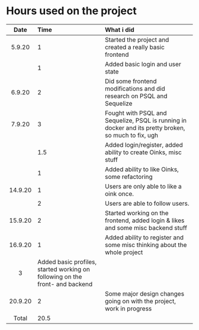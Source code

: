# Hours used on the project

| Date | Time | What i did  |
| :----:|:-----| :-----|
| 5.9.20| 1 | Started the project and created a really basic frontend|
| | 1 | Added basic login and user state|
| 6.9.20| 2 | Did some frontend modifications and did research on PSQL and Sequelize|
| 7.9.20| 3 | Fought with PSQL and Sequelize, PSQL is running in docker and its pretty broken, so much to fix, ugh|
| | 1.5 | Added login/register, added ability to create Oinks, misc stuff|
| | 1 | Added ability to like Oinks, some refactoring |
| 14.9.20| 1 | Users are only able to like a oink once. |
| | 2 | Users are able to follow users.|
| 15.9.20| 2 | Started working on the frontend, added login & likes and some misc backend stuff|
| 16.9.20| 1 | Added ability to register and some misc thinking about the whole project|
|  3 | Added basic profiles, started working on following on the front- and backend |
| 20.9.20| 2 | Some major design changes going on with the project, work in progress|
| Total   | 20.5  | | 